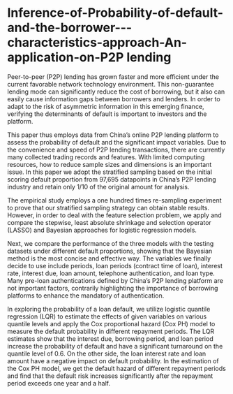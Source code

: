 # Inference-of-Probability-of-default-and-the-borrower---characteristics-approach-An-application-on-P2P lending

  Peer-to-peer (P2P) lending has grown faster and more efficient under the current favorable network technology environment. This non-guarantee lending mode can significantly reduce the cost of borrowing, but it also can easily cause information gaps between borrowers and lenders. In order to adapt to the risk of asymmetric information in this emerging finance, verifying the determinants of default is important to investors and the platform. 

  This paper thus employs data from China’s online P2P lending platform to assess the probability of default and the significant impact variables. Due to the convenience and speed of P2P lending transactions, there are currently many collected trading records and features. With limited computing resources, how to reduce sample sizes and dimensions is an important issue. In this paper we adopt the stratified sampling based on the initial scoring default proportion from 97,695 datapoints in China’s P2P lending industry and retain only 1/10 of the original amount for analysis. 
  
  The empirical study employs a one hundred times re-sampling experiment to prove that our stratified sampling strategy can obtain stable results. However, in order to deal with the feature selection problem, we apply and compare the stepwise, least absolute shrinkage and selection operator (LASSO) and Bayesian approaches for logistic regression models. 
  
  Next, we compare the performance of the three models with the testing datasets under different default proportions, showing that the Bayesian method is the most concise and effective way. The variables we finally decide to use include periods, loan periods (contract time of loan), interest rate, interest due, loan amount, telephone authentication, and loan type. Many pre-loan authentications defined by China’s P2P lending platform are not important factors, contrarily highlighting the importance of borrowing platforms to enhance the mandatory of authentication. 
  
  In exploring the probability of a loan default, we utilize logistic quantile regression (LQR) to estimate the effects of given variables on various quantile levels and apply the Cox proportional hazard (Cox PH) model to measure the default probability in different repayment periods. The LQR estimates show that the interest due, borrowing period, and loan period increase the probability of default and have a significant turnaround on the quantile level of 0.6. On the other side, the loan interest rate and loan amount have a negative impact on default probability. In the estimation of the Cox PH model, we get the default hazard of different repayment periods and find that the default risk increases significantly after the repayment period exceeds one year and a half.
